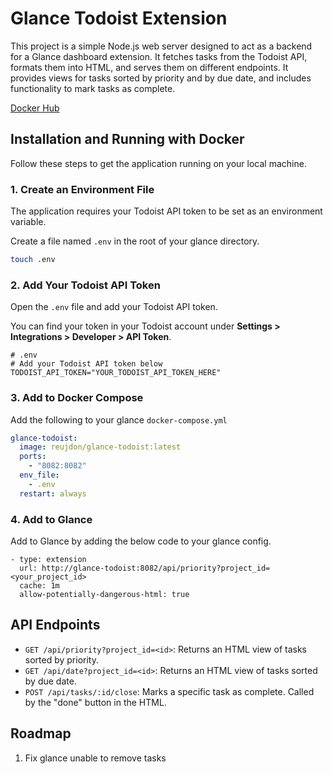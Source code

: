 # Glance Todoist Extension

This project is a simple Node.js web server designed to act as a backend for a Glance dashboard extension. It fetches tasks from the Todoist API, formats them into HTML, and serves them on different endpoints. It provides views for tasks sorted by priority and by due date, and includes functionality to mark tasks as complete.

[Docker Hub](https://hub.docker.com/repository/docker/reujdon/glance-todoist)

## Installation and Running with Docker

Follow these steps to get the application running on your local machine.

### 1. Create an Environment File

The application requires your Todoist API token to be set as an environment variable.

Create a file named `.env` in the root of your glance directory.

```bash
touch .env
```

### 2. Add Your Todoist API Token

Open the `.env` file and add your Todoist API token.

You can find your token in your Todoist account under **Settings > Integrations > Developer > API Token**.

```.env
# .env
# Add your Todoist API token below
TODOIST_API_TOKEN="YOUR_TODOIST_API_TOKEN_HERE"
```

### 3. Add to Docker Compose

Add the following to your glance `docker-compose.yml`

```yaml
glance-todoist:
  image: reujdon/glance-todoist:latest
  ports:
    - "8082:8082"
  env_file:
    - .env
  restart: always
```

### 4. Add to Glance

Add to Glance by adding the below code to your glance config.

```
- type: extension
  url: http://glance-todoist:8082/api/priority?project_id=<your_project_id>
  cache: 1m
  allow-potentially-dangerous-html: true
```

## API Endpoints

- `GET /api/priority?project_id=<id>`: Returns an HTML view of tasks sorted by priority.
- `GET /api/date?project_id=<id>`: Returns an HTML view of tasks sorted by due date.
- `POST /api/tasks/:id/close`: Marks a specific task as complete. Called by the "done" button in the HTML.

## Roadmap

1. Fix glance unable to remove tasks
